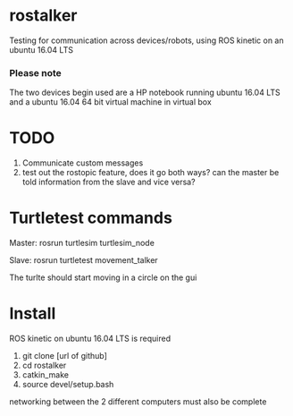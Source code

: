 # rostalker
Testing for communication across devices/robots, using ROS kinetic on an ubuntu 16.04 LTS

### Please note
The two devices begin used are a HP notebook running ubuntu 16.04 LTS and a ubuntu 16.04 64 bit virtual machine in virtual box

# TODO 
1. Communicate custom messages 
2. test out the rostopic feature, does it go both ways? can the master be told information from the slave and vice versa? 

# Turtletest commands
Master:
rosrun turtlesim turtlesim_node 

Slave: 
rosrun turtletest movement_talker 

The turlte should start moving in a circle on the gui 


# Install 

ROS kinetic on ubuntu 16.04 LTS is required 

1. git clone [url of github] 
2. cd rostalker 
3. catkin_make 
4. source devel/setup.bash 

networking between the 2 different computers must also be complete 
